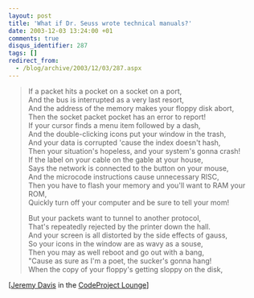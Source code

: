 ```yaml
---
layout: post
title: 'What if Dr. Seuss wrote technical manuals?'
date: 2003-12-03 13:24:00 +01
comments: true
disqus_identifier: 287
tags: []
redirect_from:
  - /blog/archive/2003/12/03/287.aspx
---
```


> If a packet hits a pocket on a socket on a port,<br/>
> And the bus is interrupted as a very last resort,<br/>
> And the address of the memory makes your floppy disk abort,<br/>
> Then the socket packet pocket has an error to report!<br/>
> If your cursor finds a menu item followed by a dash,<br/>
> And the double-clicking icons put your window in the trash,<br/>
> And your data is corrupted 'cause the index doesn't hash,<br/>
> Then your situation's hopeless, and your system's gonna crash!<br/>
> If the label on your cable on the gable at your house,<br/>
> Says the network is connected to the button on your mouse,<br/>
> And the microcode instructions cause unnecessary RISC,<br/>
> Then you have to flash your memory and you'll want to RAM your ROM,<br/>
> Quickly turn off your computer and be sure to tell your mom!<br/>
> 
> But your packets want to tunnel to another protocol,<br/>
> That's repeatedly rejected by the printer down the hall.<br/>
> And your screen is all distorted by the side effects of gauss,<br/>
> So your icons in the window are as wavy as a souse,<br/>
> Then you may as well reboot and go out with a bang,<br/>
> "Cause as sure as I'm a poet, the sucker's gonna hang!<br/>
> When the copy of your floppy's getting sloppy on the disk,<br/>

[[Jeremy Davis](http://www.codeproject.com/script/profile/whos_who.asp?id=103) in the [CodeProject Lounge](http://www.codeproject.com/lounge.asp?msg=681253#xx681253xx)]


